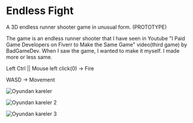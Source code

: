 # Endless Fight
A 3D endless runner shooter game in unusual form. (PROTOTYPE) 

The game is an endless runner shooter that I have seen in Youtube "I Paid Game Developers on Fiverr to Make the Same Game" video(third game) by BadGameDev.
When I saw the game, I wanted to make it myself. I made more or less same.

Left Ctrl || Mouse left click(0) -> Fire
       
WASD -> Movement

![Oyundan kareler](https://user-images.githubusercontent.com/33964145/146936384-d47dd974-3177-4ad6-9e5c-de775440d26d.png)

![Oyundan kareler 2](https://user-images.githubusercontent.com/33964145/146936803-9b2ed459-76a4-45f5-9fd3-341fb326388b.png)

![Oyundan kareler 3](https://user-images.githubusercontent.com/33964145/146936826-0fdbe8df-b4d2-41c0-85b9-0323c4e5b082.png)
